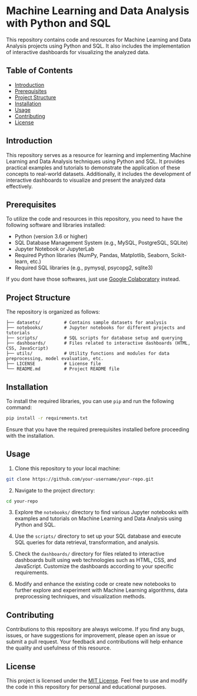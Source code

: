 # Machine Learning and Data Analysis with Python and SQL

This repository contains code and resources for Machine Learning and Data Analysis projects using Python and SQL. It also includes the implementation of interactive dashboards for visualizing the analyzed data.

## Table of Contents

- [Introduction](#introduction)
- [Prerequisites](#prerequisites)
- [Project Structure](#project-structure)
- [Installation](#installation)
- [Usage](#usage)
- [Contributing](#contributing)
- [License](#license)

## Introduction

This repository serves as a resource for learning and implementing Machine Learning and Data Analysis techniques using Python and SQL. It provides practical examples and tutorials to demonstrate the application of these concepts to real-world datasets. Additionally, it includes the development of interactive dashboards to visualize and present the analyzed data effectively.

## Prerequisites

To utilize the code and resources in this repository, you need to have the following software and libraries installed:

- Python (version 3.6 or higher)
- SQL Database Management System (e.g., MySQL, PostgreSQL, SQLite)
- Jupyter Notebook or JupyterLab
- Required Python libraries (NumPy, Pandas, Matplotlib, Seaborn, Scikit-learn, etc.)
- Required SQL libraries (e.g., pymysql, psycopg2, sqlite3)

If you dont have those softwares, just use [Google Colaboratory](https://colab.research.google.com/) instead.

## Project Structure

The repository is organized as follows:

```
├── datasets/         # Contains sample datasets for analysis
├── notebooks/        # Jupyter notebooks for different projects and tutorials
├── scripts/          # SQL scripts for database setup and querying
├── dashboards/       # Files related to interactive dashboards (HTML, CSS, JavaScript)
├── utils/            # Utility functions and modules for data preprocessing, model evaluation, etc.
├── LICENSE           # License file
└── README.md         # Project README file
```

## Installation

To install the required libraries, you can use `pip` and run the following command:

```bash
pip install -r requirements.txt
```

Ensure that you have the required prerequisites installed before proceeding with the installation.

## Usage

1. Clone this repository to your local machine:

```bash
git clone https://github.com/your-username/your-repo.git
```

2. Navigate to the project directory:

```bash
cd your-repo
```

3. Explore the `notebooks/` directory to find various Jupyter notebooks with examples and tutorials on Machine Learning and Data Analysis using Python and SQL.

4. Use the `scripts/` directory to set up your SQL database and execute SQL queries for data retrieval, transformation, and analysis.

5. Check the `dashboards/` directory for files related to interactive dashboards built using web technologies such as HTML, CSS, and JavaScript. Customize the dashboards according to your specific requirements.

6. Modify and enhance the existing code or create new notebooks to further explore and experiment with Machine Learning algorithms, data preprocessing techniques, and visualization methods.

## Contributing

Contributions to this repository are always welcome. If you find any bugs, issues, or have suggestions for improvement, please open an issue or submit a pull request. Your feedback and contributions will help enhance the quality and usefulness of this resource.

## License

This project is licensed under the [MIT License](LICENSE). Feel free to use and modify the code in this repository for personal and educational purposes.
